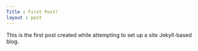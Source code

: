 ```yaml
---
Title : First Post!
layout : post
---
```


This is the first post created while attempting to set up a site Jekyll-based blog.

